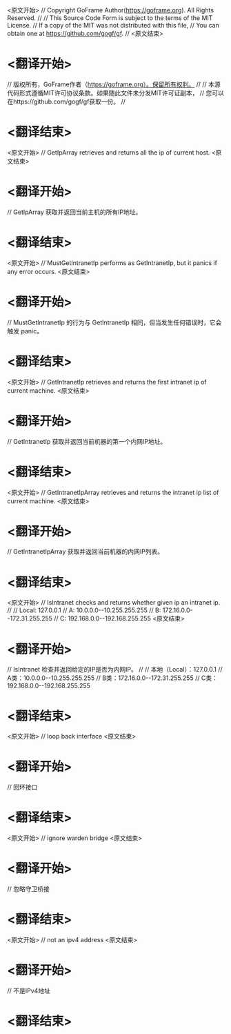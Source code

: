 
<原文开始>
// Copyright GoFrame Author(https://goframe.org). All Rights Reserved.
//
// This Source Code Form is subject to the terms of the MIT License.
// If a copy of the MIT was not distributed with this file,
// You can obtain one at https://github.com/gogf/gf.
//
<原文结束>

# <翻译开始>
// 版权所有，GoFrame作者（https://goframe.org）。保留所有权利。
//
// 本源代码形式遵循MIT许可协议条款。如果随此文件未分发MIT许可证副本，
// 您可以在https://github.com/gogf/gf获取一份。
//
# <翻译结束>


<原文开始>
// GetIpArray retrieves and returns all the ip of current host.
<原文结束>

# <翻译开始>
// GetIpArray 获取并返回当前主机的所有IP地址。
# <翻译结束>


<原文开始>
// MustGetIntranetIp performs as GetIntranetIp, but it panics if any error occurs.
<原文结束>

# <翻译开始>
// MustGetIntranetIp 的行为与 GetIntranetIp 相同，但当发生任何错误时，它会触发 panic。
# <翻译结束>


<原文开始>
// GetIntranetIp retrieves and returns the first intranet ip of current machine.
<原文结束>

# <翻译开始>
// GetIntranetIp 获取并返回当前机器的第一个内网IP地址。
# <翻译结束>


<原文开始>
// GetIntranetIpArray retrieves and returns the intranet ip list of current machine.
<原文结束>

# <翻译开始>
// GetIntranetIpArray 获取并返回当前机器的内网IP列表。
# <翻译结束>


<原文开始>
// IsIntranet checks and returns whether given ip an intranet ip.
//
// Local: 127.0.0.1
// A: 10.0.0.0--10.255.255.255
// B: 172.16.0.0--172.31.255.255
// C: 192.168.0.0--192.168.255.255
<原文结束>

# <翻译开始>
// IsIntranet 检查并返回给定的IP是否为内网IP。
//
// 本地（Local）：127.0.0.1
// A类：10.0.0.0--10.255.255.255
// B类：172.16.0.0--172.31.255.255
// C类：192.168.0.0--192.168.255.255
# <翻译结束>


<原文开始>
// loop back interface
<原文结束>

# <翻译开始>
// 回环接口
# <翻译结束>


<原文开始>
// ignore warden bridge
<原文结束>

# <翻译开始>
// 忽略守卫桥接
# <翻译结束>


<原文开始>
// not an ipv4 address
<原文结束>

# <翻译开始>
// 不是IPv4地址
# <翻译结束>


